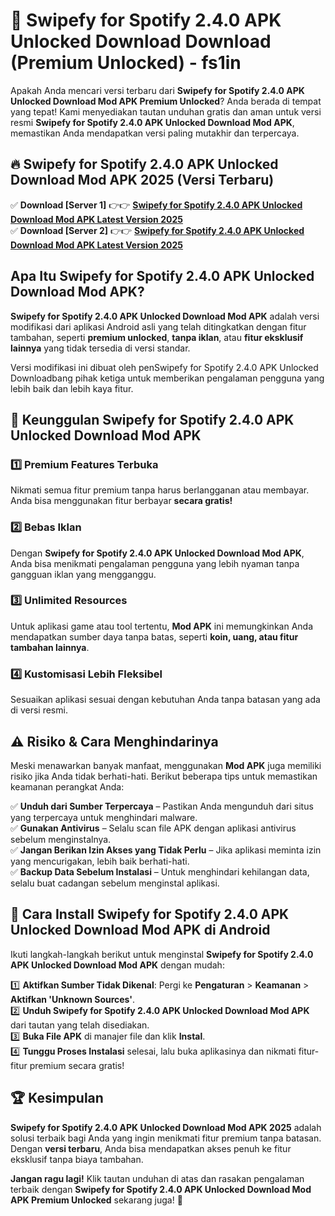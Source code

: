 # 🎯 Swipefy for Spotify 2.4.0 APK Unlocked Download  Download (Premium Unlocked) -  fs1in

Apakah Anda mencari versi terbaru dari **Swipefy for Spotify 2.4.0 APK Unlocked Download Mod APK Premium Unlocked**? Anda berada di tempat yang tepat! Kami menyediakan tautan unduhan gratis dan aman untuk versi resmi **Swipefy for Spotify 2.4.0 APK Unlocked Download Mod APK**, memastikan Anda mendapatkan versi paling mutakhir dan terpercaya.

## 🔥 Swipefy for Spotify 2.4.0 APK Unlocked Download Mod APK 2025 (Versi Terbaru)

✅ **Download [Server 1]** 👉👉 [**Swipefy for Spotify 2.4.0 APK Unlocked Download Mod APK Latest Version 2025**](https://momento.my/?title=Swipefy_for_Spotify_2.4.0_APK_Unlocked_Download)  
✅ **Download [Server 2]** 👉👉 [**Swipefy for Spotify 2.4.0 APK Unlocked Download Mod APK Latest Version 2025**](https://momento.my/?title=Swipefy_for_Spotify_2.4.0_APK_Unlocked_Download)  

## Apa Itu Swipefy for Spotify 2.4.0 APK Unlocked Download Mod APK?

**Swipefy for Spotify 2.4.0 APK Unlocked Download Mod APK** adalah versi modifikasi dari aplikasi Android asli yang telah ditingkatkan dengan fitur tambahan, seperti **premium unlocked**, **tanpa iklan**, atau **fitur eksklusif lainnya** yang tidak tersedia di versi standar.

Versi modifikasi ini dibuat oleh penSwipefy for Spotify 2.4.0 APK Unlocked Downloadbang pihak ketiga untuk memberikan pengalaman pengguna yang lebih baik dan lebih kaya fitur.

## 🎯 Keunggulan Swipefy for Spotify 2.4.0 APK Unlocked Download Mod APK

### 1️⃣ Premium Features Terbuka
Nikmati semua fitur premium tanpa harus berlangganan atau membayar. Anda bisa menggunakan fitur berbayar **secara gratis!**

### 2️⃣ Bebas Iklan
Dengan **Swipefy for Spotify 2.4.0 APK Unlocked Download Mod APK**, Anda bisa menikmati pengalaman pengguna yang lebih nyaman tanpa gangguan iklan yang mengganggu.

### 3️⃣ Unlimited Resources
Untuk aplikasi game atau tool tertentu, **Mod APK** ini memungkinkan Anda mendapatkan sumber daya tanpa batas, seperti **koin, uang, atau fitur tambahan lainnya**.

### 4️⃣ Kustomisasi Lebih Fleksibel
Sesuaikan aplikasi sesuai dengan kebutuhan Anda tanpa batasan yang ada di versi resmi.

## ⚠️ Risiko & Cara Menghindarinya

Meski menawarkan banyak manfaat, menggunakan **Mod APK** juga memiliki risiko jika Anda tidak berhati-hati. Berikut beberapa tips untuk memastikan keamanan perangkat Anda:

✅ **Unduh dari Sumber Terpercaya** – Pastikan Anda mengunduh dari situs yang terpercaya untuk menghindari malware.  
✅ **Gunakan Antivirus** – Selalu scan file APK dengan aplikasi antivirus sebelum menginstalnya.  
✅ **Jangan Berikan Izin Akses yang Tidak Perlu** – Jika aplikasi meminta izin yang mencurigakan, lebih baik berhati-hati.  
✅ **Backup Data Sebelum Instalasi** – Untuk menghindari kehilangan data, selalu buat cadangan sebelum menginstal aplikasi.

## 📌 Cara Install Swipefy for Spotify 2.4.0 APK Unlocked Download Mod APK di Android

Ikuti langkah-langkah berikut untuk menginstal **Swipefy for Spotify 2.4.0 APK Unlocked Download Mod APK** dengan mudah:

1️⃣ **Aktifkan Sumber Tidak Dikenal**: Pergi ke **Pengaturan** > **Keamanan** > **Aktifkan 'Unknown Sources'**.  
2️⃣ **Unduh Swipefy for Spotify 2.4.0 APK Unlocked Download Mod APK** dari tautan yang telah disediakan.  
3️⃣ **Buka File APK** di manajer file dan klik **Instal**.  
4️⃣ **Tunggu Proses Instalasi** selesai, lalu buka aplikasinya dan nikmati fitur-fitur premium secara gratis!

## 🏆 Kesimpulan

**Swipefy for Spotify 2.4.0 APK Unlocked Download Mod APK 2025** adalah solusi terbaik bagi Anda yang ingin menikmati fitur premium tanpa batasan. Dengan **versi terbaru**, Anda bisa mendapatkan akses penuh ke fitur eksklusif tanpa biaya tambahan.

**Jangan ragu lagi!** Klik tautan unduhan di atas dan rasakan pengalaman terbaik dengan **Swipefy for Spotify 2.4.0 APK Unlocked Download Mod APK Premium Unlocked** sekarang juga! 🚀
